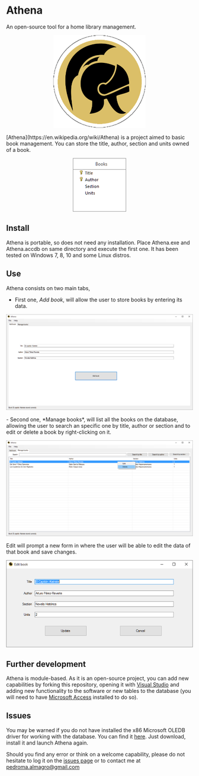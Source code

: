 # Athena

An open-source tool for a home library management.

<p align="center">
  <img height=250 src=misc/images/logo/logo.png?raw=true" alt="Logo"/>
</p>
[Athena](https://en.wikipedia.org/wiki/Athena) is a project aimed to basic book management. You can store the title, author, section and units owned of a book.

<p align="center">
  <img src=misc/images/screenshots/ddbb.png?raw=true" alt="Database diagram"/>
</p>

## Install
Athena is portable, so does not need any installation. Place Athena.exe and Athena.accdb on same directory and execute the first one. It has been tested on Windows 7, 8, 10 and some Linux distros.

## Use
Athena consists on two main tabs,
- First one, *Add book*, will allow the user to store books by entering its data.
<p align="center">
  <img src=misc/images/screenshots/add_book.png?raw=true" alt="Add book"/>
</p>
- Second one, *Manage books*, will list all the books on the database, allowing the user to search an specific one by title, author or section and to edit or delete a book by right-clicking on it.
<p align="center">
  <img src=misc/images/screenshots/manage_books.png?raw=true" alt="Manage books"/>
</p>
Edit will prompt a new form in where the user will be able to edit the data of that book and save changes.
<p align="center">
  <img src=misc/images/screenshots/edit_book.png?raw=true" alt="Edit book"/>
</p>

## Further development
Athena is module-based. As it is an open-source project, you can add new capabilities by forking this repository, opening it with [Visual Studio](https://www.visualstudio.com/) and adding new functionality to the software or new tables to the database (you will need to have [Microsoft Access](https://products.office.com/es-es/access) installed to do so).

## Issues
You may be warned if you do not have installed the x86 Microsoft OLEDB driver for working with the database. You can find it [here](misc/drivers_OSx86/AccessDatabaseEngine.exe). Just download, install it and launch Athena again.

Should you find any error or think on a welcome capability, please do not hesitate to log it on the [issues page](https://github.com/gomezportillo/Athena/issues) or to contact me at [pedroma.almagro@gmail.com](mailto:pedroma.almagro@gmail.com)
